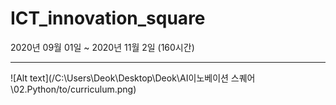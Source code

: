 # ICT_innovation_square

2020년 09월 01일 ~  2020년 11월 2일 (160시간)

------------------------------------------------------------------------



![Alt text](/C:\Users\Deok\Desktop\Deok\AI이노베이션 스퀘어\02.Python/to/curriculum.png)

